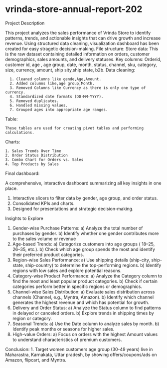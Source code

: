 # vrinda-store-annual-report-202
Project Description






This project analyzes the sales performance of Vrinda Store to identify patterns, trends, and actionable insights that can drive growth and increase revenue. Using structured data cleaning, visualization dashboard has been created for easy stragetic decision-making.
File structure:
Store data: 
      This is the raw dataset containing detailed information on orders, customer demographics, sales amounts, and delivery statuses.
Key columns: 
       Orderid, customer id, age , age group, date, month, status, channel, sku, category, size, currency, amount, ship sity,ship state, b2b.
Data cleaning:



      1. Cleaned columns like gende,Age,Amount.
      2. Added columns like,age group,Month.
      3. Removed Columns like Currency as there is only one type of currency.
      4. Standardized date formats (DD-MM-YYYY).
      5. Removed duplicates.
      6. Handled missing values.
      7. Grouped ages into appropriate age ranges.
Table:


    These tables are used for creating pivot tables and performing calculations.
Charts:


    1. Sales Trends Over Time
    2. Order Status Distribution
    3. Combo Chart for Orders vs. Sales
    4. Top Products by Sales
Final dashboard:



  A comprehensive, interactive dashboard summarizing all key insights in one place.
   1. Interactive slicers to filter data by gender, age group, and order status.
   2. Consolidated KPIs and charts.
   3. Designed for presentations and strategic decision-making.












Insights to Explore







1. Gender-wise Purchase Patterns:
                  a) Analyze the total number of purchases by gender.
                  b) Identify whether one gender contributes more to the sales volume or revenue
2. Age-based Trends:
                  a) Categorize customers into age groups ( 18–25, 26–35, etc.).
                  b) Check which age group spends the most and identify their preferred product categories.
3. Region-wise Sales Performance:
                  a) Use shipping details (ship-city, ship-state, ship-country) to determine the top-performing regions.
                  b) Identify regions with low sales and explore potential reasons.
4. Category-wise Product Performance:
                  a) Analyze the Category column to find the most and least popular product categories.
                  b) Check if certain categories perform better in specific regions or demographics.
5. Channel-wise Sales Distribution:
                 a) Evaluate sales distribution across channels (Channel, e.g., Myntra, Amazon).
                 b) Identify which channel generates the highest revenue and which has potential for growth.
6. Delivery and Order Status:
                a) Analyze the Status column to find patterns in delayed or canceled orders.
                b) Explore trends in shipping times by region or category.
7. Seasonal Trends:
                a) Use the Date column to analyze sales by month.
                b) Identify peak months or seasons for higher sales.
8. High-value Orders:
               a) Focus on orders with the highest Amount values to understand characteristics of premium customers.

Conclusion:
        1. Target women customers age group (30-49 years) live in Maharastra, Karnakata, Uttar pradesh, by showing offers/coupons/ads on Amazon, flipcart, and Myntra.
              


   
